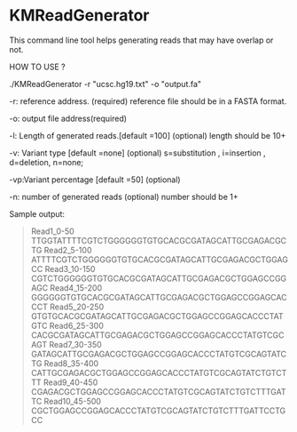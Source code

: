 KMReadGenerator
===============
This command line tool helps generating reads that may have overlap or not.

HOW TO USE ?

./KMReadGenerator -r "ucsc.hg19.txt" -o "output.fa"

-r: reference address. (required)
	reference file should be in a FASTA format.

-o: output file address(required)

-l: Length of generated reads.[default =100] (optional)
	length should be 10+ 

-v: Variant type [default =none] (optional)
	s=substitution , i=insertion , d=deletion, n=none;

-vp:Variant percentage [default =50] (optional)
	
-n: number of generated reads  (optional)
	number should be 1+
	
	
Sample output:

>Read1_0-50
TTGGTATTTTCGTCTGGGGGGTGTGCACGCGATAGCATTGCGAGACGCTG
>Read2_5-100
ATTTTCGTCTGGGGGGTGTGCACGCGATAGCATTGCGAGACGCTGGAGCC
>Read3_10-150
CGTCTGGGGGGTGTGCACGCGATAGCATTGCGAGACGCTGGAGCCGGAGC
>Read4_15-200
GGGGGGTGTGCACGCGATAGCATTGCGAGACGCTGGAGCCGGAGCACCCT
>Read5_20-250
GTGTGCACGCGATAGCATTGCGAGACGCTGGAGCCGGAGCACCCTATGTC
>Read6_25-300
CACGCGATAGCATTGCGAGACGCTGGAGCCGGAGCACCCTATGTCGCAGT
>Read7_30-350
GATAGCATTGCGAGACGCTGGAGCCGGAGCACCCTATGTCGCAGTATCTG
>Read8_35-400
CATTGCGAGACGCTGGAGCCGGAGCACCCTATGTCGCAGTATCTGTCTTT
>Read9_40-450
CGAGACGCTGGAGCCGGAGCACCCTATGTCGCAGTATCTGTCTTTGATTC
>Read10_45-500
CGCTGGAGCCGGAGCACCCTATGTCGCAGTATCTGTCTTTGATTCCTGCC
